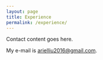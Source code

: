 ```yaml
---
layout: page
title: Experience
permalink: /experience/
---
```


Contact content goes here.

My e-mail is [arielliu2016@gmail.com](mailto:email@something.com).
